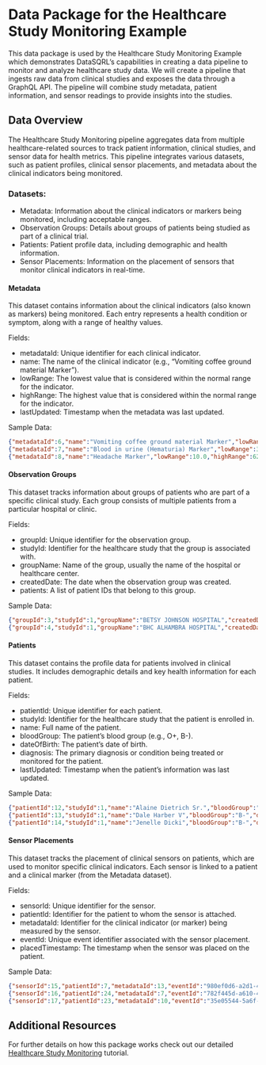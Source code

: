 # Data Package for the Healthcare Study Monitoring Example

This data package is used by the Healthcare Study Monitoring Example which demonstrates DataSQRL’s capabilities in
creating a data pipeline to monitor and analyze healthcare study data. We will create a pipeline that ingests raw data
from clinical studies and exposes the data through a GraphQL API. The pipeline will combine study metadata, patient
information, and sensor readings to provide insights into the studies.

## Data Overview

The Healthcare Study Monitoring pipeline aggregates data from multiple healthcare-related sources to track patient
information, clinical studies, and sensor data for health metrics. This pipeline integrates various datasets,
such as patient profiles, clinical sensor placements, and metadata about the clinical indicators being monitored.

### Datasets:
- Metadata: Information about the clinical indicators or markers being monitored, including acceptable ranges.
- Observation Groups: Details about groups of patients being studied as part of a clinical trial.
- Patients: Patient profile data, including demographic and health information.
- Sensor Placements: Information on the placement of sensors that monitor clinical indicators in real-time.

#### Metadata

This dataset contains information about the clinical indicators (also known as markers) being monitored. Each entry represents a health condition or symptom, along with a range of healthy values.

Fields:
- metadataId: Unique identifier for each clinical indicator.
- name: The name of the clinical indicator (e.g., “Vomiting coffee ground material Marker”).
- lowRange: The lowest value that is considered within the normal range for the indicator.
- highRange: The highest value that is considered within the normal range for the indicator.
- lastUpdated: Timestamp when the metadata was last updated.

Sample Data:
```json
{"metadataId":6,"name":"Vomiting coffee ground material Marker","lowRange":9.0,"highRange":107.0,"lastUpdated":"2024-09-15T00:00:00Z"}
{"metadataId":7,"name":"Blood in urine (Hematuria) Marker","lowRange":31.0,"highRange":95.0,"lastUpdated":"2024-09-15T00:00:00Z"}
{"metadataId":8,"name":"Headache Marker","lowRange":10.0,"highRange":62.0,"lastUpdated":"2024-09-15T00:00:00Z"}
```

#### Observation Groups

This dataset tracks information about groups of patients who are part of a specific clinical study. Each group consists of multiple patients from a particular hospital or clinic.

Fields:
- groupId: Unique identifier for the observation group.
- studyId: Identifier for the healthcare study that the group is associated with.
- groupName: Name of the group, usually the name of the hospital or healthcare center.
- createdDate: The date when the observation group was created.
- patients: A list of patient IDs that belong to this group.

Sample Data:
```json
{"groupId":3,"studyId":1,"groupName":"BETSY JOHNSON HOSPITAL","createdDate":"2024-09-15T00:00:00Z","patients":[{"patientId":2},{"patientId":18},{"patientId":10},{"patientId":12}]}
{"groupId":4,"studyId":1,"groupName":"BHC ALHAMBRA HOSPITAL","createdDate":"2024-09-15T00:00:00Z","patients":[{"patientId":8},{"patientId":13}]}
```

#### Patients

This dataset contains the profile data for patients involved in clinical studies. It includes demographic details and key health information for each patient.

Fields:
- patientId: Unique identifier for each patient.
- studyId: Identifier for the healthcare study that the patient is enrolled in.
- name: Full name of the patient.
- bloodGroup: The patient’s blood group (e.g., O+, B-).
- dateOfBirth: The patient’s date of birth.
- diagnosis: The primary diagnosis or condition being treated or monitored for the patient.
- lastUpdated: Timestamp when the patient’s information was last updated.

Sample Data:
```json
{"patientId":12,"studyId":1,"name":"Alaine Dietrich Sr.","bloodGroup":"O+","dateOfBirth":"2004-05-23","diagnosis":"Hypertension","lastUpdated":"2024-09-15T00:00:00Z"}
{"patientId":13,"studyId":1,"name":"Dale Harber V","bloodGroup":"B-","dateOfBirth":"1999-04-17","diagnosis":"Hypothyroidism","lastUpdated":"2024-09-15T00:00:00Z"}
{"patientId":14,"studyId":1,"name":"Jenelle Dicki","bloodGroup":"B-","dateOfBirth":"1962-07-26","diagnosis":"Heat Stroke","lastUpdated":"2024-09-15T00:00:00Z"}
```

#### Sensor Placements

This dataset tracks the placement of clinical sensors on patients, which are used to monitor specific clinical indicators. Each sensor is linked to a patient and a clinical marker (from the Metadata dataset).

Fields:
- sensorId: Unique identifier for the sensor.
- patientId: Identifier for the patient to whom the sensor is attached.
- metadataId: Identifier for the clinical indicator (or marker) being measured by the sensor.
- eventId: Unique event identifier associated with the sensor placement.
- placedTimestamp: The timestamp when the sensor was placed on the patient.

Sample Data:
```json
{"sensorId":15,"patientId":7,"metadataId":13,"eventId":"980ef0d6-a2d1-45c0-8e95-d70a17922464","placedTimestamp":"2024-09-15T00:00:00Z"}
{"sensorId":16,"patientId":24,"metadataId":7,"eventId":"782f445d-a610-4cd4-b891-f94341516bf7","placedTimestamp":"2024-09-15T00:00:00Z"}
{"sensorId":17,"patientId":23,"metadataId":10,"eventId":"35e05544-5a6f-43d7-8e6f-31a50f5851b6","placedTimestamp":"2024-09-15T00:00:00Z"}
```

## Additional Resources

For further details on how this package works check out our detailed [Healthcare Study Monitoring](https://github.com/DataSQRL/datasqrl-examples/tree/main/healthcare-study-monitoring/README.md) tutorial.